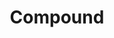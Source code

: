 ---
blog: https://medium.com/compound-finance
codehost: https://github.com/https://github.com/compound-finance/compound-protocol
logohandle: compoundfinance
sort: compound
title: Compound
twitter: https://x.com/compoundfinance
website: https://compound.finance/
---